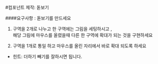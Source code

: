 #컴포넌트 제작: 돋보기

####요구사항 : 돋보기를 만드세요
1. 구역을 2개로 나누고 한 구역에는 그림을 세팅하시고 ,  
해당 그림에 마우스를 올렸을때 다른 한 구역에 확대가 되는 것을 구현하세요

2. 구역을 1개로 통일 하고 마우스를 올린 자리에서 바로 확대 되도록 하세요


* 힌트: 더하기 빼기를 잘하시면 됩니다.